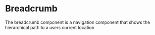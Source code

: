 # Breadcrumb

The breadcrumb component is a navigation component that shows the hierarchical path to a users current location.
